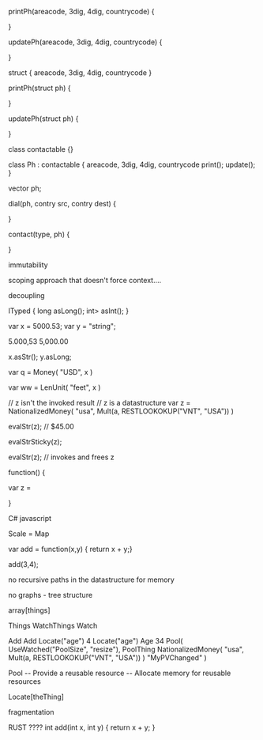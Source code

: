 printPh(areacode, 3dig, 4dig, countrycode) {


}

updatePh(areacode, 3dig, 4dig, countrycode) {

}

struct {
    areacode, 3dig, 4dig, countrycode
}

printPh(struct ph) {


}

updatePh(struct ph) {

}

class contactable {}

class Ph : contactable {
   areacode, 3dig, 4dig, countrycode
   print();
   update();
}



vector<byte> ph;

dial(ph, contry src, contry dest) {

}


contact(type, ph) {

}



immutability


scoping approach that doesn't force context....


decoupling


ITyped {
   long asLong();
   int> asInt();
}




var x = 5000.53;
var y = "string";



5.000,53
5,000.00


x.asStr();
y.asLong;


var q = Money(
    "USD",
   x
)


var ww = LenUnit(
"feet",
x
)

// z isn't the invoked result
// z is a datastructure
var z = NationalizedMoney(
  "usa",
  Mult(a, RESTLOOKOKUP("VNT", "USA"))
)

evalStr(z); // $45.00

evalStrSticky(z);

evalStr(z); // invokes and frees z

function() {


  var z =

}


C#
javascript





Scale = Map

var add = function(x,y) { return x + y;}

add(3,4);




no recursive paths in the datastructure for memory



no graphs - tree structure


array[things]

Things
  WatchThings
    Watch

  Add
    Add
      Locate("age")
      4
    Locate("age")
  Age
    34
  Pool(
    UseWatched("PoolSize", "resize"),
    PoolThing
      NationalizedMoney(
        "usa",
        Mult(a, RESTLOOKOKUP("VNT", "USA"))
      )
    "MyPVChanged"
  )


Pool
  -- Provide a reusable resource
  -- Allocate memory for reusable resources


Locate[theThing]

fragmentation


RUST
????
int add(int x, int y) { return x + y; }
